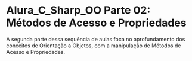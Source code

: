 # Alura_C_Sharp_OO Parte 02: Métodos de Acesso e Propriedades
A segunda parte dessa sequência de aulas foca no aprofundamento dos conceitos de Orientação a Objetos, com a manipulação de Métodos de Acesso e Propriedades.

